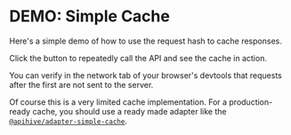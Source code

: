 # DEMO: Simple Cache

Here's a simple demo of how to use the request hash to cache responses.

Click the button to repeatedly call the API and see the cache in action.

You can verify in the network tab of your browser's devtools that requests after the first are not sent to the server.

Of course this is a very limited cache implementation. For a production-ready cache, you should use a ready made adapter like the [`@apihive/adapter-simple-cache`](https://npmjs.com/package/@apihive/adapter-simple-cache).

<script setup>
import 'apihive-common-docs-assets/style/styles.scss';
import SimpleInterceptorsCacheDemo from './SimpleInterceptorsCacheDemo.vue';
</script>

<ClientOnly>
<SimpleInterceptorsCacheDemo />
</ClientOnly>

